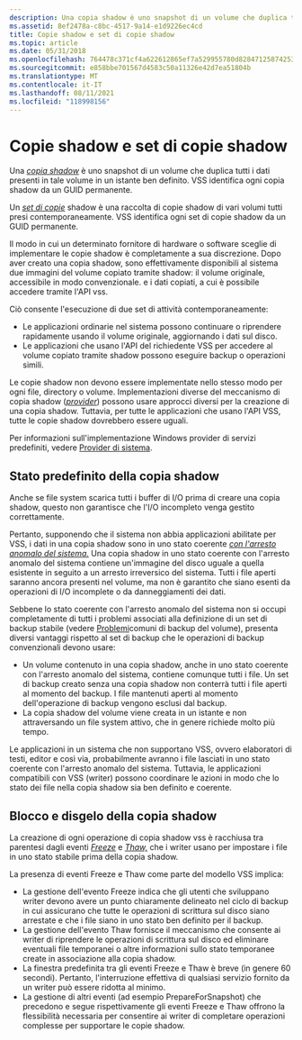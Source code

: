 ```yaml
---
description: Una copia shadow è uno snapshot di un volume che duplica tutti i dati presenti in tale volume in un istante ben definito. VSS identifica ogni copia shadow da un GUID permanente.
ms.assetid: 8ef2478a-c8bc-4517-9a14-e1d9226ec4cd
title: Copie shadow e set di copie shadow
ms.topic: article
ms.date: 05/31/2018
ms.openlocfilehash: 764478c371cf4a622612865ef7a529955780d82847125874253533d331c195f3
ms.sourcegitcommit: e858bbe701567d4583c50a11326e42d7ea51804b
ms.translationtype: MT
ms.contentlocale: it-IT
ms.lasthandoff: 08/11/2021
ms.locfileid: "118998156"
---
```

# <a name="shadow-copies-and-shadow-copy-sets"></a>Copie shadow e set di copie shadow

Una [*copia shadow*](vssgloss-s.md) è uno snapshot di un volume che duplica tutti i dati presenti in tale volume in un istante ben definito. VSS identifica ogni copia shadow da un GUID permanente.

Un [*set di copie*](vssgloss-s.md) shadow è una raccolta di copie shadow di vari volumi tutti presi contemporaneamente. VSS identifica ogni set di copie shadow da un GUID permanente.

Il modo in cui un determinato fornitore di hardware o software sceglie di implementare le copie shadow è completamente a sua discrezione. Dopo aver creato una copia shadow, sono effettivamente disponibili al sistema due immagini del volume copiato tramite shadow: il volume originale, accessibile in modo convenzionale. e i dati copiati, a cui è possibile accedere tramite l'API vss.

Ciò consente l'esecuzione di due set di attività contemporaneamente:

-   Le applicazioni ordinarie nel sistema possono continuare o riprendere rapidamente usando il volume originale, aggiornando i dati sul disco.
-   Le applicazioni che usano l'API del richiedente VSS per accedere al volume copiato tramite shadow possono eseguire backup o operazioni simili.

Le copie shadow non devono essere implementate nello stesso modo per ogni file, directory o volume. Implementazioni diverse del meccanismo di copia shadow ([*provider*](vssgloss-p.md)) possono usare approcci diversi per la creazione di una copia shadow. Tuttavia, per tutte le applicazioni che usano l'API VSS, tutte le copie shadow dovrebbero essere uguali.

Per informazioni sull'implementazione Windows provider di servizi predefiniti, vedere [Provider di sistema](providers.md).

## <a name="default-shadow-copy-state"></a>Stato predefinito della copia shadow

Anche se file system scarica tutti i buffer di I/O prima di creare una copia shadow, questo non garantisce che l'I/O incompleto venga gestito correttamente.

Pertanto, supponendo che il sistema non abbia applicazioni abilitate per VSS, i dati in una copia shadow sono in uno stato coerente [*con l'arresto anomalo del sistema.*](vssgloss-c.md) Una copia shadow in uno stato coerente con l'arresto anomalo del sistema contiene un'immagine del disco uguale a quella esistente in seguito a un arresto irreversico del sistema. Tutti i file aperti saranno ancora presenti nel volume, ma non è garantito che siano esenti da operazioni di I/O incomplete o da danneggiamenti dei dati.

Sebbene lo stato coerente con l'arresto anomalo del sistema non si occupi completamente di tutti i problemi associati alla definizione di un set di backup stabile (vedere [Problemi](common-volume-backup-issues.md)comuni di backup del volume), presenta diversi vantaggi rispetto al set di backup che le operazioni di backup convenzionali devono usare:

-   Un volume contenuto in una copia shadow, anche in uno stato coerente con l'arresto anomalo del sistema, contiene comunque tutti i file. Un set di backup creato senza una copia shadow non conterrà tutti i file aperti al momento del backup. I file mantenuti aperti al momento dell'operazione di backup vengono esclusi dal backup.
-   La copia shadow del volume viene creata in un istante e non attraversando un file system attivo, che in genere richiede molto più tempo.

Le applicazioni in un sistema che non supportano VSS, ovvero elaboratori di testi, editor e così via, probabilmente avranno i file lasciati in uno stato coerente con l'arresto anomalo del sistema. Tuttavia, le applicazioni compatibili con VSS (writer) possono coordinare le azioni in modo che lo stato dei file nella copia shadow sia ben definito e coerente.

## <a name="shadow-copy-freeze-and-thaw"></a>Blocco e disgelo della copia shadow

La creazione di ogni operazione di copia shadow vss è racchiusa tra parentesi dagli eventi [*Freeze*](vssgloss-f.md) e [*Thaw,*](vssgloss-t.md) che i writer usano per impostare i file in uno stato stabile prima della copia shadow.

La presenza di eventi Freeze e Thaw come parte del modello VSS implica:

-   La gestione dell'evento Freeze indica che gli utenti che sviluppano writer devono avere un punto chiaramente delineato nel ciclo di backup in cui assicurano che tutte le operazioni di scrittura sul disco siano arrestate e che i file siano in uno stato ben definito per il backup.
-   La gestione dell'evento Thaw fornisce il meccanismo che consente ai writer di riprendere le operazioni di scrittura sul disco ed eliminare eventuali file temporanei o altre informazioni sullo stato temporanee create in associazione alla copia shadow.
-   La finestra predefinita tra gli eventi Freeze e Thaw è breve (in genere 60 secondi). Pertanto, l'interruzione effettiva di qualsiasi servizio fornito da un writer può essere ridotta al minimo.
-   La gestione di altri eventi (ad esempio PrepareForSnapshot) che precedono e segue rispettivamente gli eventi Freeze e Thaw offrono la flessibilità necessaria per consentire ai writer di completare operazioni complesse per supportare le copie shadow.

 

 



